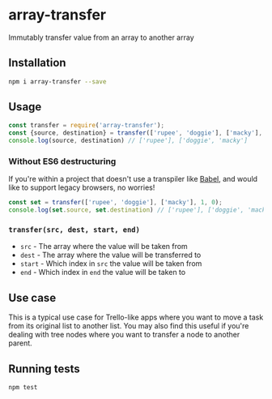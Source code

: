# array-transfer
Immutably transfer value from an array to another array

## Installation
```bash
npm i array-transfer --save
```

## Usage
```js
const transfer = require('array-transfer');
const {source, destination} = transfer(['rupee', 'doggie'], ['macky'], 1, 0);
console.log(source, destination) // ['rupee'], ['doggie', 'macky']
```

### Without ES6 destructuring
If you're within a project that doesn't use a transpiler like [Babel](https://babeljs.io), and would like to support legacy browsers, no worries!

```js
const set = transfer(['rupee', 'doggie'], ['macky'], 1, 0);
console.log(set.source, set.destination) // ['rupee'], ['doggie', 'macky']
```

### `transfer(src, dest, start, end)`
- `src` - The array where the value will be taken from
- `dest` - The array where the value will be transferred to
- `start` - Which index in `src` the value will be taken from
- `end` - Which index in `end` the value will be taken to

## Use case
This is a typical use case for Trello-like apps where you want to move a task from its original list to another list. You may also find this useful if you're dealing with tree nodes where you want to transfer a node to another parent.

## Running tests
```
npm test
```